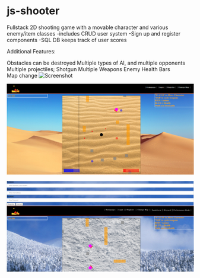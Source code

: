 # js-shooter
Fullstack 2D shooting game with a movable character and various enemy/item classes
-includes CRUD user system 
-Sign up and register components
-SQL DB keeps track of user scores 

Additional Features: 

Obstacles can be destroyed
Multiple types of AI, and multiple opponents
Multiple projectiles; Shotgun 
Multiple Weapons
Enemy Health Bars  
Map change 
![Screenshot](logo.png)

![Screenshot](ss1.png)

![Screenshot](ss2.png)




